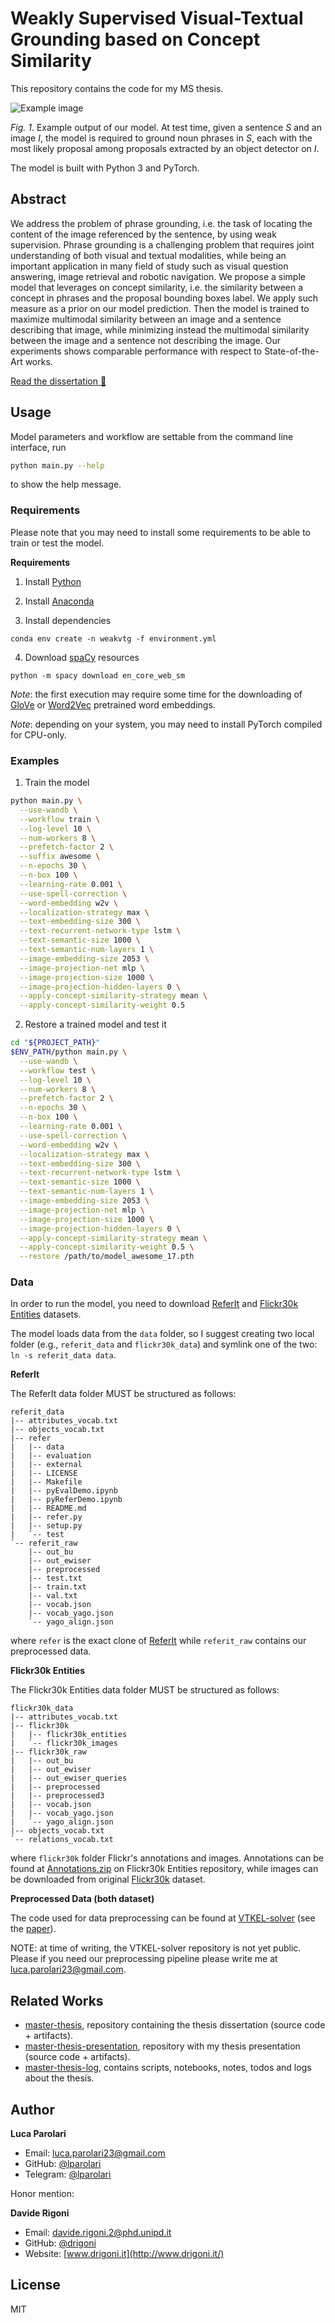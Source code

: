 # Weakly Supervised Visual-Textual Grounding based on Concept Similarity

This repository contains the code for my MS thesis.

![Example image](docs/example.png)

*Fig. 1*. Example output of our model. At test time, given a sentence *S* and an
image *I*, the model is required to ground noun phrases in *S*, each with the
most likely proposal among proposals extracted by an object detector on *I*.

The model is built with Python 3 and PyTorch.

## Abstract

We address the problem of phrase grounding, i.e. the task of locating the
content of the image referenced by the sentence, by using weak supervision.
Phrase grounding is a challenging problem that requires joint understanding of
both visual and textual modalities, while being an important application in many
field of study such as visual question answering, image retrieval and robotic
navigation. We propose a simple model that leverages on concept similarity, i.e.
the similarity between a concept in phrases and the proposal bounding boxes
label. We apply such measure as a prior on our model prediction. Then the model
is trained to maximize multimodal similarity between an image and a sentence
describing that image, while minimizing instead the multimodal similarity
between the image and a sentence not describing the image. Our experiments shows
comparable performance with respect to State-of-the-Art works.

[Read the dissertation 🚀](https://github.com/lparolari/master-thesis/releases/download/latest/parolari-luca_master-thesis.pdf)

## Usage

Model parameters and workflow are settable from the command line interface, 
run

```sh
python main.py --help
```

to show the help message.

### Requirements

Please note that you may need to install some requirements to be able to 
train or test the model.

**Requirements**

1. Install [Python](https://www.python.org/)

2. Install [Anaconda](https://www.anaconda.com/)

3. Install dependencies
```
conda env create -n weakvtg -f environment.yml
```

4. Download [spaCy](https://spacy.io/) resources
```
python -m spacy download en_core_web_sm
```

_Note_: the first execution may require some time for the downloading of 
[GloVe](https://nlp.stanford.edu/projects/glove/) or 
[Word2Vec](https://code.google.com/archive/p/word2vec/) pretrained word 
embeddings.

_Note_: depending on your system, you may need to install PyTorch compiled for 
CPU-only.

### Examples

1. Train the model

```sh
python main.py \
  --use-wandb \
  --workflow train \
  --log-level 10 \
  --num-workers 8 \
  --prefetch-factor 2 \
  --suffix awesome \
  --n-epochs 30 \
  --n-box 100 \
  --learning-rate 0.001 \
  --use-spell-correction \
  --word-embedding w2v \
  --localization-strategy max \
  --text-embedding-size 300 \
  --text-recurrent-network-type lstm \
  --text-semantic-size 1000 \
  --text-semantic-num-layers 1 \
  --image-embedding-size 2053 \
  --image-projection-net mlp \
  --image-projection-size 1000 \
  --image-projection-hidden-layers 0 \
  --apply-concept-similarity-strategy mean \
  --apply-concept-similarity-weight 0.5
```

2. Restore a trained model and test it

```sh
cd "${PROJECT_PATH}"
$ENV_PATH/python main.py \
  --use-wandb \
  --workflow test \
  --log-level 10 \
  --num-workers 8 \
  --prefetch-factor 2 \
  --n-epochs 30 \
  --n-box 100 \
  --learning-rate 0.001 \
  --use-spell-correction \
  --word-embedding w2v \
  --localization-strategy max \
  --text-embedding-size 300 \
  --text-recurrent-network-type lstm \
  --text-semantic-size 1000 \
  --text-semantic-num-layers 1 \
  --image-embedding-size 2053 \
  --image-projection-net mlp \
  --image-projection-size 1000 \
  --image-projection-hidden-layers 0 \
  --apply-concept-similarity-strategy mean \
  --apply-concept-similarity-weight 0.5 \
  --restore /path/to/model_awesome_17.pth
```

### Data

In order to run the model, you need to download 
[ReferIt](http://tamaraberg.com/referitgame/) and 
[Flickr30k Entities](https://github.com/BryanPlummer/flickr30k_entities) 
datasets.

The model loads data from the `data` folder, so I suggest creating two local 
folder (e.g., `referit_data` and `flickr30k_data`) and symlink one of the 
two: `ln -s referit_data data`.

**ReferIt**

The ReferIt data folder MUST be structured as follows:

```
referit_data
|-- attributes_vocab.txt
|-- objects_vocab.txt
|-- refer
|   |-- data
|   |-- evaluation
|   |-- external
|   |-- LICENSE
|   |-- Makefile
|   |-- pyEvalDemo.ipynb
|   |-- pyReferDemo.ipynb
|   |-- README.md
|   |-- refer.py
|   |-- setup.py
|   `-- test
`-- referit_raw
    |-- out_bu
    |-- out_ewiser
    |-- preprocessed
    |-- test.txt
    |-- train.txt
    |-- val.txt
    |-- vocab.json
    |-- vocab_yago.json
    `-- yago_align.json
```

where `refer` is the exact clone of [ReferIt](http://tamaraberg.com/referitgame/)
while `referit_raw` contains our preprocessed data.

**Flickr30k Entities**

The Flickr30k Entities data folder MUST be structured as follows:

```
flickr30k_data
|-- attributes_vocab.txt
|-- flickr30k
|   |-- flickr30k_entities
|   `-- flickr30k_images
|-- flickr30k_raw
|   |-- out_bu
|   |-- out_ewiser
|   |-- out_ewiser_queries
|   |-- preprocessed
|   |-- preprocessed3
|   |-- vocab.json
|   |-- vocab_yago.json
|   `-- yago_align.json
|-- objects_vocab.txt
`-- relations_vocab.txt
```

where `flickr30k` folder Flickr's annotations and images. Annotations can be 
found at [Annotations.zip](https://github.com/BryanPlummer/flickr30k_entities/blob/master/annotations.zip)
on Flickr30k Entities repository, while images can be downloaded from 
original [Flickr30k](http://shannon.cs.illinois.edu/DenotationGraph/) dataset.

**Preprocessed Data (both dataset)**

The code used for data preprocessing can be found at 
[VTKEL-solver](https://github.com/drigoni/VTKEL-solver) (see the 
[paper](https://arxiv.org/pdf/2108.05308.pdf)).

NOTE: at time of writing, the VTKEL-solver repository is not yet public. Please 
if you need our preprocessing pipeline please write me at 
[luca.parolari23@gmail.com](mailto:luca.parolari23@gmail.com).

## Related Works

* [master-thesis](https://github.com/lparolari/master-thesis), repository 
  containing the thesis dissertation (source code + artifacts).
* [master-thesis-presentation](https://github.com/lparolari/master-thesis-presentation), 
  repository with my thesis presentation (source code + artifacts).
* [master-thesis-log](https://github.com/lparolari/master-thesis-log), contains 
  scripts, notebooks, notes, todos and logs about the thesis.

## Author

**Luca Parolari**

- Email: [luca.parolari23@gmail.com](mailto:luca.parolari23@gmail.com)
- GitHub: [@lparolari](https://github.com/lparolari)
- Telegram: [@lparolari](https://t.me/lparolari)

Honor mention:

**Davide Rigoni**

- Email: [davide.rigoni.2@phd.unipd.it ](mailto:davide.rigoni.2@phd.unipd.it)
- GitHub: [@drigoni](https://github.com/drigoni)
- Website: [www.drigoni.it](http://www.drigoni.it/)

## License

MIT
